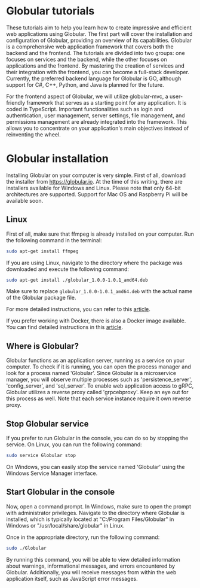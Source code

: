 # Globular tutorials
These tutorials aim to help you learn how to create impressive and efficient web applications using Globular. The first part will cover the installation and configuration of Globular, providing an overview of its capabilities. Globular is a comprehensive web application framework that covers both the backend and the frontend. The tutorials are divided into two groups: one focuses on services and the backend, while the other focuses on applications and the frontend. By mastering the creation of services and their integration with the frontend, you can become a full-stack developer. Currently, the preferred backend language for Globular is GO, although support for C#, C++, Python, and Java is planned for the future.

For the frontend aspect of Globular, we will utilize globular-mvc, a user-friendly framework that serves as a starting point for any application. It is coded in TypeScript. Important functionalities such as login and authentication, user management, server settings, file management, and permissions management are already integrated into the framework. This allows you to concentrate on your application's main objectives instead of reinventing the wheel.

# Globular installation
Installing Globular on your computer is very simple. First of all, download the installer from https://globular.io. At the time of this writing, there are installers available for Windows and Linux. Please note that only 64-bit architectures are supported. Support for Mac OS and Raspberry Pi will be available soon.

## Linux
First of all, make sure that ffmpeg is already installed on your computer. Run the following command in the terminal:

```bash
sudo apt-get install ffmpeg
```

If you are using Linux, navigate to the directory where the package was downloaded and execute the following command:

```bash
sudo apt-get install ./globular_1.0.0-1.0.1_amd64.deb
```

Make sure to replace `globular_1.0.0-1.0.1_amd64.deb` with the actual name of the Globular package file.

For more detailed instructions, you can refer to this [article](https://medium.com/@dave.courtois60/in-this-article-i-will-guide-you-through-the-installation-and-configuration-of-your-personal-cloud-f8bdce33d33a).

If you prefer working with Docker, there is also a Docker image available. You can find detailed instructions in this [article](https://medium.com/@dave.courtois60/installing-globular-using-docker-fabd4f96b095).

## Where is Globular?
Globular functions as an application server, running as a service on your computer. To check if it is running, you can open the process manager and look for a process named 'Globular'. Since Globular is a microservice manager, you will observe multiple processes such as 'persistence_server', 'config_server', and 'sql_server'. To enable web application access to gRPC, Globular utilizes a reverse proxy called 'grpcebproxy'. Keep an eye out for this process as well. Note that each service instance require it own reverse proxy.

## Stop Globular service
If you prefer to run Globular in the console, you can do so by stopping the service. On Linux, you can run the following command:

```bash
sudo service Globular stop
```

On Windows, you can easily stop the service named 'Globular' using the Windows Service Manager interface.

## Start Globular in the console
Now, open a command prompt. In Windows, make sure to open the prompt with administrator privileges. Navigate to the directory where Globular is installed, which is typically located at "C:/Program Files/Globular" in Windows or "/usr/local/share/globular" in Linux.

Once in the appropriate directory, run the following command:

```bash
sudo ./Globular
```

By running this command, you will be able to view detailed information about warnings, informational messages, and errors encountered by Globular. Additionally, you will receive messages from within the web application itself, such as JavaScript error messages.
